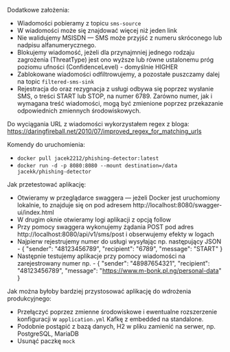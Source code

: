 Dodatkowe założenia:
- Wiadomości pobieramy z topicu `sms-source`
- W wiadomości może się znajdować więcej niż jeden link
- Nie walidujemy MSISDN — SMS może przyjść z numeru skróconego lub nadpisu alfanumerycznego.
- Blokujemy wiadomość, jeżeli dla przynajmniej jednego rodzaju zagrożenia (ThreatType) jest ono wyższe lub równe ustalonemu próg poziomu ufności (ConfidenceLevel) - domyślnie HIGHER
- Zablokowane wiadomości odfiltrowujemy, a pozostałe puszczamy dalej na topic `filtered-sms-sink`
- Rejestracja do oraz rezygnacja z usługi odbywa się poprzez wysłanie SMS, o treści START lub STOP, na numer 6789. Zarówno numer, jak i wymagana treść wiadomości, mogą być zmienione poprzez przekazanie odpowiednich zmiennych środowiskowych.

Do wyciągania URL z wiadomości wykorzystałem regex z bloga: https://daringfireball.net/2010/07/improved_regex_for_matching_urls

Komendy do uruchomienia:
- `docker pull jacek2212/phishing-detector:latest`
- `docker run -d -p 8080:8080 --mount destination=/data jacekk/phishing-detector`

Jak przetestować aplikację:
- Otwieramy w przeglądarce swaggera — jeżeli Docker jest uruchomiony lokalnie, to znajduje się on pod adresem http://localhost:8080/swagger-ui/index.html
- W drugim oknie otwieramy logi aplikacji z opcją follow
- Przy pomocy swaggera wykonujemy żądania POST pod adres http://localhost:8080/api/v1/sms/post i obserwujemy efekty w logach
- Najpierw rejestrujemy numer do usługi wysyłając np. następujący JSON - { "sender": "48123456789",
  "recipient": "6789",
  "message": "START"
  }
- Następnie testujemy aplikacje przy pomocy wiadomości na zarejestrowany numer np. - {
  "sender": "48987654321",
  "recipient": "48123456789",
  "message": "https://www.m-bonk.pl.ng/personal-data"
  }

Jak można byłoby bardziej przystosować aplikację do wdrożenia produkcyjnego:
- Przełączyć poprzez zmienne środowiskowe i ewentualne rozszerzenie konfiguracji w `application.yml` Kafkę z embedded na standalone.
- Podobnie postąpić z bazą danych, H2 w pliku zamienić na serwer, np. PostgreSQL, MariaDB
- Usunąć paczkę `mock`